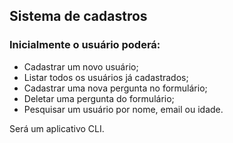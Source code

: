 ## Sistema de cadastros

### Inicialmente o usuário poderá:

- Cadastrar um novo usuário;
- Listar todos os usuários já cadastrados;
- Cadastrar uma nova pergunta no formulário;
- Deletar uma pergunta do formulário;
- Pesquisar um usuário por nome, email ou idade.

Será um aplicativo CLI.
